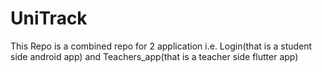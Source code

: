 # UniTrack
This Repo is a combined repo for 2 application i.e. Login(that is a student side android app) and Teachers_app(that is a teacher side flutter app)
